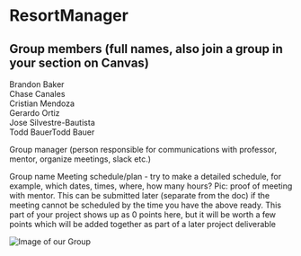 # ResortManager
 


## Group members (full names, also join a group in your section on Canvas)
Brandon Baker<br>
Chase Canales<br>
Cristian Mendoza<br>
Gerardo Ortiz<br>
Jose Silvestre-Bautista<br>
Todd BauerTodd Bauer<br>

Group manager (person responsible for communications with professor, mentor, organize meetings, slack etc.)

Group name
Meeting schedule/plan - try to make a detailed schedule, for example, which dates, times, where, how many hours?
Pic: proof of meeting with mentor. This can be submitted later (separate from the doc) if the meeting cannot be scheduled by the time you have the above ready.
This part of your project shows up as 0 points here, but it will be worth a few points which will be added together as part of a later project deliverable

![Image of our Group](https://github.com/babaker5755/ResortManager/blob/master/groupPhoto.JPG)

